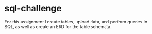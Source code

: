 # sql-challenge

For this assignment I create tables, upload data, and perform queries in SQL, as well as create an ERD for the table schemata.
